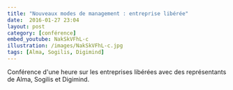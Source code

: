 ```yaml
---
title: "Nouveaux modes de management : entreprise libérée"
date:  2016-01-27 23:04
layout: post
category: [conférence]
embed_youtube: NakSkVFhL-c
illustration: /images/NakSkVFhL-c.jpg
tags: [Alma, Sogilis, Digimind]
---
```




Conférence d'une heure sur les entreprises libérées avec des représentants de Alma, Sogilis et Digimind.
